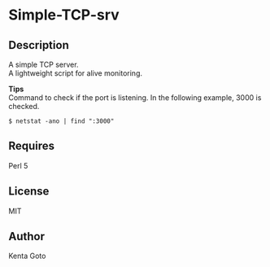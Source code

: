 # Simple-TCP-srv 

## Description  
A simple TCP server.  
A lightweight script for alive monitoring.  

**Tips**  
Command to check if the port is listening. In the following example, 3000 is checked.  
```
$ netstat -ano | find ":3000"
```

## Requires
Perl 5

## License
MIT

## Author
Kenta Goto
